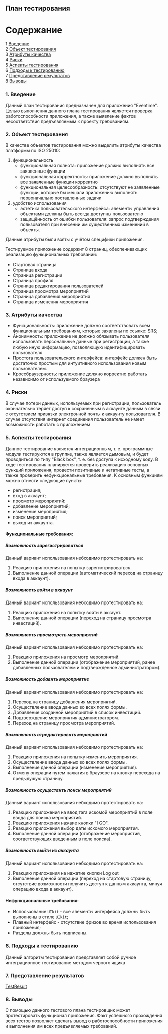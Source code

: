 План тестирования
---

# Cодержание
1 [Введение](#introduction)  
2 [Объект тестирования](#items)  
3 [Атрибуты качества](#quality)  
4 [Риски](#risk)  
5 [Аспекты тестирования](#features)  
6 [Подходы к тестированию](#approach)  
7 [Представление результатов](#pass)  
8 [Выводы](#conclusion)  

<a name="introduction"/>

### 1. Введение
Данный план тестирования предназначен для приложения "Eventime". Целью выполнения данного плана 
тестирования является проверка работоспособности приложения, а также выявление фактов несоответствия 
предъявляемым к проекту требованиям.
<a name="items"/>
### 2. Объект тестирования
В качестве объектов тестирования можно выделить атрибуты качества платформы по ISO 25010:
1. функциональность
	- функциональная полнота: приложение должно выполнять все заявленные функции
	- функциональная корректность: приложение должно выполнять все заявленные функции корректно
	- функциональная целесообразность: отсутствуют не заявленные функции, которые бы мешали приложению выполнять первоначально поставленные задачи
2. удобство использования
	- эстетика пользовательского интерфейса: элементы управления объектами должны быть всегда доступны пользователю
	- защищённость от ошибки пользователя: запрос подтверждения пользователя при внесении им существенных изменений в объекты.

Данные атрибуты были взяты с учётом специфики приложения.

Тестируемое приложение содержит 8 страниц, обеспечивающих реализацию функциональных требований:
 - Стартовая страница
 - Страница входа
 - Страница регистрации
 - Страница профиля
 - Страница редактирования пользователей
 - Страница просмотра мероприятий
 - Страница добавления мероприятия
 - Страница изменения мероприятия

<a name="quality"/>

### 3. Атрибуты качества
- Функциональность: приложение должно соответствовать всем функциональным требованиям,
которые заявлены по ссылке: [SRS](https://github.com/ChiZ-z/Eventime/blob/master/Documents/FlowOfEvents.md);
- Анонимность: приложение не должно обязывать пользователя использовать персональные данные при
регистрации, а также любую иную информацию, позволяющую идентифицировать пользователя
- Простота пользовательского интерфейса: интерфейс должен быть достаточно простым для интуитивного
использования новым пользователем.
- Кроссбраузерность: приложение должно корректно работать независимо от используемого браузера

<a name="risk"/>

### 4. Риски
В случае потери данных, используемых при регистрации, пользователь окончательно теряет доступ к
сохраненным в аккаунте данным в связи с отсутствием привязки электронной почты к аккаунту пользователя.
В случае отсутствия интернет соединения пользователь не имеет возможности работать с приложением

<a name="features"/>

### 5. Аспекты тестирования
Данное тестирование является интеграционным, т. е. программные модули тестируются в группке, также является дымовым, 
и будет проводиться по типу "Black box", т. е. без доступа к исходному коду.
В ходе тестирования планируется проверить реализацию основных функций приложения, провести позитивные и 
негативные тесты, а также проверить нефункциональные требования. К основным функциям можно отнести следующие пункты:

- регистрация;
- вход в аккаунт;
- просмотр мероприятий:
- добавление мероприятий;
- изменение мероприятия;
- поиск мероприятий;
- выход из аккаунта.

#### Функциональные требования:

##### Возможность зарегистрироваться
Данный вариант использования небходимо протестировать на:
1. Реакцию приложения на попытку зарегистрироваться.
2. Выполнение данной операции (автоматический переход на страницу входа в аккаунт).

##### Возможность войти в аккаунт
Данный вариант использования небходимо протестировать на:
1. Реакцию приложения на попытку войти в аккаунт.
2. Выполнение данной операции (переход на страницу просмотра инвестиций).

##### Возможность просмотреть мероприятий
Данный вариант использования небходимо протестировать на:
1. Реакцию приложения на просмотр мероприятий.
2. Выполнение данной операции (отображение мероприятий, ранее добавленных пользователем
и подтверждённое администратором).

##### Возможность добавить мероприятие
Данный вариант использования небходимо протестировать на:
1. Переход на страницу добавления мероприятий.
2. Осуществление ввода данных во всех полях формы.
3. Добавление созданной мероприятий в список инвестиций.
4. Подтверждение мероприятия администратором.
5. Переход на страницу просмотра мероприятий.

##### Возможность отредактировать мероприятий
Данный вариант использования небходимо протестировать на:
1. Реакцию приложения на попытку изменить мероприятия.
2. Осуществление ввода данных во всех полях формы.
3. Выполнение данной операции (изменение мероприятия).
4. Отмену операции путем нажатия в браузере на кнопку перехода на предыдущую страницу.

##### Возможность осуществить поиск мероприятий
Данный вариант использования небходимо протестировать на:
1. Реакцию приложения на ввод тэга искомой мероприятий в поле ввода для поиска мероприятий.
2. Реакцию приложения нажаие кнопки "I GO".
3. Реакцию приложения выбор даты искомого мероприятия.
4. Выполнение данной операции (отображение мероприятий, соответствующих введенным в поле поиска).

##### Возможность выйти из аккаунта
Данный вариант использования небходимо протестировать на:
1. Реакцию приложения на нажатие кнопки Log out
2. Выполнение данной операции (переход на стартовую страницу, отсутствие возможности получить
доступ к данным аккаунта, минуя операцию входа в аккаунт).

#### Нефункциональные требования:
* Использование `UIkit` - все элементы интерфейса должны быть выполнены в стиле `UIkit`;
* Плавный интерфейс - отсутствие фризов во время использования приложения;
* Разделы должны быть подписаны.


<a name="approach"/>

### 6. Подходы к тестированию
Данный алгоритм тестирования представляет собой ручное интеграционное тестирование методом черного ящика

<a name="pass"/>

### 7. Представление результатов
[TestResult](https://github.com/ChiZ-z/Eventime/blob/master/Documents/Testing/TestResult.md)
<a name="conclusion"/>

### 8. Выводы
С помощью данного тестового плана тестировщик может протестировать функционал приложения.
Факт успешного прохождения всех тестов позволяет сделать вывод о работоспособности приложения
и выполнения им всех предъявляемых требований.
